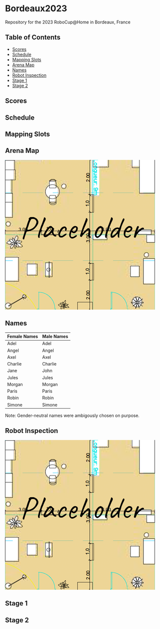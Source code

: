 # Bordeaux2023
Repository for the 2023 RoboCup@Home in Bordeaux, France

## Table of Contents

- [Scores](#scores)
- [Schedule](#schedule)
- [Mapping Slots](#mapping-slots)
- [Arena Map](#arena)
- [Names](#names)
- [Robot Inspection](#robot-inspection)
- [Stage 1](#stage-1)
- [Stage 2](#stage-2)

## Scores



## Schedule



## Mapping Slots



## Arena Map
![](https://github.com/RoboCupAtHome/Bordeaux2023/blob/master/maps/arena.png)


## Names
| Female Names | Male Names  |
| ------------ | ----------- |
| Adel         | Adel        |
| Angel        | Angel       |
| Axel         | Axel        |
| Charlie      | Charlie     |
| Jane         | John        |
| Jules        | Jules       |
| Morgan       | Morgan      |
| Paris        | Paris       |
| Robin        | Robin       |
| Simone       | Simone      |


Note: Gender-neutral names were ambigously chosen on purpose.



## Robot Inspection
![](https://github.com/RoboCupAtHome/Bordeaux2023/blob/master/maps/inspection.png)


## Stage 1



## Stage 2



